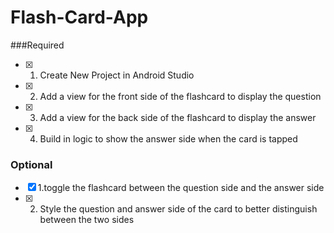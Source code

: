 # Flash-Card-App
###Required
- [x] 1. Create New Project in Android Studio 
- [x] 2. Add a view for the front side of the flashcard to display the question
- [x] 3. Add a view for the back side of the flashcard to display the answer
- [x] 4. Build in logic to show the answer side when the card is tapped


### Optional
- [x] 1.toggle the flashcard between the question side and the answer side
- [x] 2. Style the question and answer side of the card to better distinguish between the two sides
